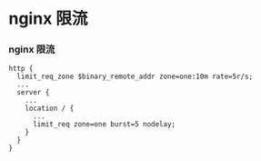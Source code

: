 # nginx 限流


### nginx 限流



```
http {
  limit_req_zone $binary_remote_addr zone=one:10m rate=5r/s;
  ...
  server {
    ...
    location / {
      ...
      limit_req zone=one burst=5 nodelay;
    }
  }
}
```

